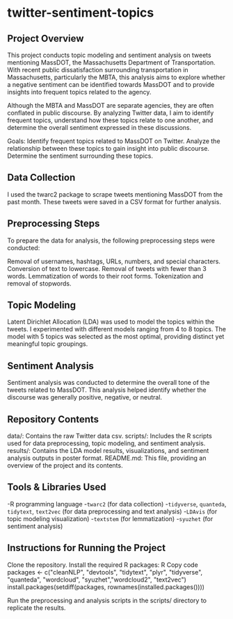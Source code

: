# twitter-sentiment-topics
## Project Overview

This project conducts topic modeling and sentiment analysis on tweets mentioning MassDOT, the Massachusetts Department of Transportation. With recent public dissatisfaction surrounding transportation in Massachusetts, particularly the MBTA, this analysis aims to explore whether a negative sentiment can be identified towards MassDOT and to provide insights into frequent topics related to the agency.

Although the MBTA and MassDOT are separate agencies, they are often conflated in public discourse. By analyzing Twitter data, I aim to identify frequent topics, understand how these topics relate to one another, and determine the overall sentiment expressed in these discussions.

Goals:
Identify frequent topics related to MassDOT on Twitter.
Analyze the relationship between these topics to gain insight into public discourse.
Determine the sentiment surrounding these topics.
## Data Collection
I used the twarc2 package to scrape tweets mentioning MassDOT from the past month. These tweets were saved in a CSV format for further analysis.

## Preprocessing Steps

To prepare the data for analysis, the following preprocessing steps were conducted:

Removal of usernames, hashtags, URLs, numbers, and special characters.
Conversion of text to lowercase.
Removal of tweets with fewer than 3 words.
Lemmatization of words to their root forms.
Tokenization and removal of stopwords.
## Topic Modeling

Latent Dirichlet Allocation (LDA) was used to model the topics within the tweets. I experimented with different models ranging from 4 to 8 topics. The model with 5 topics was selected as the most optimal, providing distinct yet meaningful topic groupings.

## Sentiment Analysis

Sentiment analysis was conducted to determine the overall tone of the tweets related to MassDOT. This analysis helped identify whether the discourse was generally positive, negative, or neutral.

## Repository Contents

data/: Contains the raw Twitter data csv.
scripts/: Includes the R scripts used for data preprocessing, topic modeling, and sentiment analysis.
results/: Contains the LDA model results, visualizations, and sentiment analysis outputs in poster format.
README.md: This file, providing an overview of the project and its contents.
## Tools & Libraries Used
-R programming language
-`twarc2` (for data collection)
-`tidyverse`, `quanteda`, `tidytext`, `text2vec` (for data preprocessing and text analysis)
-`LDAvis` (for topic modeling visualization)
-`textstem` (for lemmatization)
-`syuzhet` (for sentiment analysis)
## Instructions for Running the Project

Clone the repository.
Install the required R packages:
R
Copy code
packages <- c("cleanNLP", "devtools", "tidytext", "plyr", "tidyverse", "quanteda", "wordcloud", "syuzhet","wordcloud2", "text2vec")
install.packages(setdiff(packages, rownames(installed.packages())))

Run the preprocessing and analysis scripts in the scripts/ directory to replicate the results.
